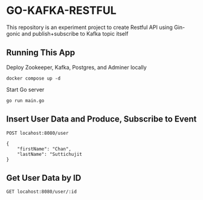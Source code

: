# GO-KAFKA-RESTFUL
This repository is an experiment project to create Restful API using Gin-gonic and publish+subscribe to Kafka topic itself

## Running This App
Deploy Zookeeper, Kafka, Postgres, and Adminer locally

`docker compose up -d`

Start Go server

`go run main.go`

## Insert User Data and Produce, Subscribe to Event

```
POST locahost:8080/user

{
    "firstName": "Chan",
    "lastName": "Suttichujit
}
```

## Get User Data by ID

```
GET locahost:8080/user/:id
```
